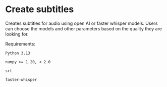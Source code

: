 # Create subtitles
Creates subtitles for audio using open AI or faster whisper models. Users can choose the models and other parameters based on the quality they are looking for. 

Requirements:

    Python 3.13

    numpy >= 1.20, < 2.0

    srt

    faster-whisper